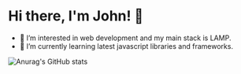 # Hi there, I'm John! 👋

- 👀 I’m interested in web development and my main stack is LAMP.
- 🌱 I’m currently learning latest javascript libraries and frameworks.

![Anurag's GitHub stats](https://github-readme-stats.vercel.app/api?username=johnd3v&show_icons=true&theme=dark&show_icons=true)
<!---
johnd3v/johnd3v is a ✨ special ✨ repository because its `README.md` (this file) appears on your GitHub profile.
You can click the Preview link to take a look at your changes.
--->
